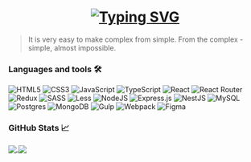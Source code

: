 <h1 align="center"> 
  <a href="https://git.io/typing-svg"><img src="https://readme-typing-svg.herokuapp.com?font=Fira+Code&weight=600&size=32&duration=3000&pause=2000&color=F7F7F7&width=435&lines=Hi+there%2C+I'm+Mikhail%F0%9F%91%8B" alt="Typing SVG" /></a>
</h1>

<!-- [![willianrod's wakatime stats](https://github-readme-stats.vercel.app/api/wakatime?username=Mikhail)](https://wakatime.com/dashboard) -->

<!-- START_SECTION:waka -->
<!-- END_SECTION:waka -->
 
> It is very easy to make complex from simple. From the complex - simple, almost impossible.

### Languages and tools 🛠

![HTML5](https://img.shields.io/badge/html5-%23E34F26.svg?style=for-the-badge&logo=html5&logoColor=white)
![CSS3](https://img.shields.io/badge/css3-%231572B6.svg?style=for-the-badge&logo=css3&logoColor=white)
![JavaScript](https://img.shields.io/badge/javascript-%23323330.svg?style=for-the-badge&logo=javascript&logoColor=%23F7DF1E)
![TypeScript](https://img.shields.io/badge/typescript-%23007ACC.svg?style=for-the-badge&logo=typescript&logoColor=white)
![React](https://img.shields.io/badge/react-%2320232a.svg?style=for-the-badge&logo=react&logoColor=%2361DAFB)
![React Router](https://img.shields.io/badge/React_Router-CA4245?style=for-the-badge&logo=react-router&logoColor=white)
![Redux](https://img.shields.io/badge/redux-%23593d88.svg?style=for-the-badge&logo=redux&logoColor=white)
![SASS](https://img.shields.io/badge/SASS-hotpink.svg?style=for-the-badge&logo=SASS&logoColor=white)
![Less](https://img.shields.io/badge/less-2B4C80?style=for-the-badge&logo=less&logoColor=white)
![NodeJS](https://img.shields.io/badge/node.js-6DA55F?style=for-the-badge&logo=node.js&logoColor=white)
![Express.js](https://img.shields.io/badge/express.js-%23404d59.svg?style=for-the-badge&logo=express&logoColor=%2361DAFB)
![NestJS](https://img.shields.io/badge/nestjs-%23E0234E.svg?style=for-the-badge&logo=nestjs&logoColor=white)
![MySQL](https://img.shields.io/badge/mysql-%2300f.svg?style=for-the-badge&logo=mysql&logoColor=white)
![Postgres](https://img.shields.io/badge/postgres-%23316192.svg?style=for-the-badge&logo=postgresql&logoColor=white)
![MongoDB](https://img.shields.io/badge/MongoDB-%234ea94b.svg?style=for-the-badge&logo=mongodb&logoColor=white)
![Gulp](https://img.shields.io/badge/GULP-%23CF4647.svg?style=for-the-badge&logo=gulp&logoColor=white)
![Webpack](https://img.shields.io/badge/webpack-%238DD6F9.svg?style=for-the-badge&logo=webpack&logoColor=black)
![Figma](https://img.shields.io/badge/figma-%23F24E1E.svg?style=for-the-badge&logo=figma&logoColor=white)

### GitHub Stats 📈

<a href="https://github.com/Mikhail39yanov">
  <img align="center" src="https://github-readme-stats.vercel.app/api/top-langs/?username=Mikhail39yanov&layout=compact&theme=transparent" />
</a>
<a href="https://github.com/Mikhail39yanov">
  <img align="center" src="https://github-readme-stats.vercel.app/api?username=Mikhail39yanov&show_icons=true&theme=transparent" />
</a>


<!-- [![trophy](https://github-profile-trophy.vercel.app/?username=Mikhail39yanov&theme=algolia)](https://github.com/ryo-ma/github-profile-trophy) -->
  

<!--
**Mikhail39yanov/Mikhail39yanov** is a ✨ _special_ ✨ repository because its `README.md` (this file) appears on your GitHub profile.

Here are some ideas to get you started:

- 🔭 I’m currently working on ...
- 🌱 I’m currently learning ...
- 👯 I’m looking to collaborate on ...
- 🤔 I’m looking for help with ...
- 💬 Ask me about ...
- 📫 How to reach me: ...
- 😄 Pronouns: ...
- ⚡ Fun fact: ...
-->
